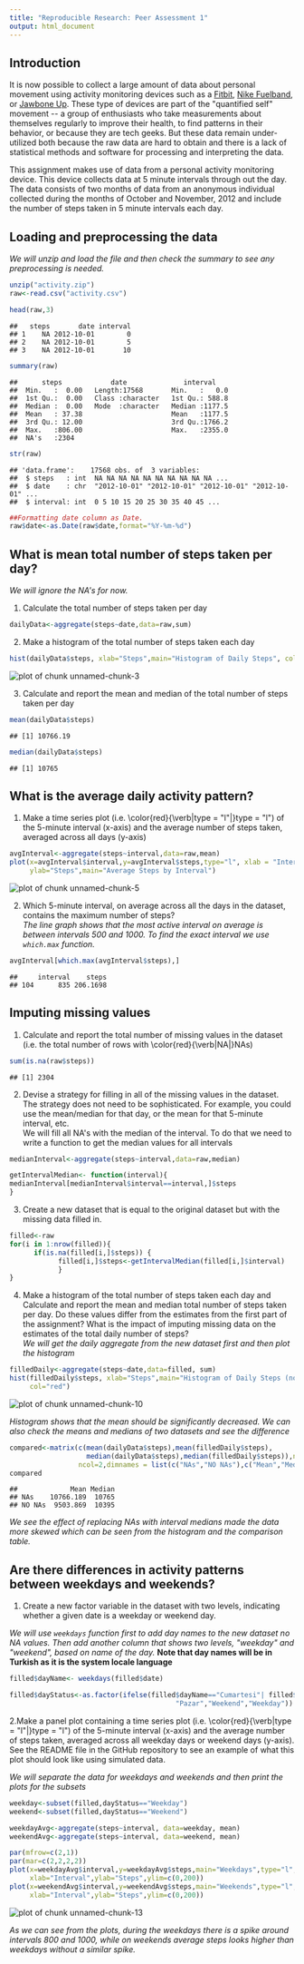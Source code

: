 ```yaml
---
title: "Reproducible Research: Peer Assessment 1"
output: html_document
---
```


## Introduction

It is now possible to collect a large amount of data about personal
movement using activity monitoring devices such as a
[Fitbit](http://www.fitbit.com), [Nike
Fuelband](http://www.nike.com/us/en_us/c/nikeplus-fuelband), or
[Jawbone Up](https://jawbone.com/up). These type of devices are part of
the "quantified self" movement -- a group of enthusiasts who take
measurements about themselves regularly to improve their health, to
find patterns in their behavior, or because they are tech geeks. But
these data remain under-utilized both because the raw data are hard to
obtain and there is a lack of statistical methods and software for
processing and interpreting the data.

This assignment makes use of data from a personal activity monitoring
device. This device collects data at 5 minute intervals through out the
day. The data consists of two months of data from an anonymous
individual collected during the months of October and November, 2012
and include the number of steps taken in 5 minute intervals each day.

## Loading and preprocessing the data

*We will unzip  and load the file and then check the summary to see any 
preprocessing is needed.*

```r
unzip("activity.zip")
raw<-read.csv("activity.csv")

head(raw,3)
```

```
##   steps       date interval
## 1    NA 2012-10-01        0
## 2    NA 2012-10-01        5
## 3    NA 2012-10-01       10
```

```r
summary(raw)
```

```
##      steps            date              interval     
##  Min.   :  0.00   Length:17568       Min.   :   0.0  
##  1st Qu.:  0.00   Class :character   1st Qu.: 588.8  
##  Median :  0.00   Mode  :character   Median :1177.5  
##  Mean   : 37.38                      Mean   :1177.5  
##  3rd Qu.: 12.00                      3rd Qu.:1766.2  
##  Max.   :806.00                      Max.   :2355.0  
##  NA's   :2304
```

```r
str(raw)
```

```
## 'data.frame':	17568 obs. of  3 variables:
##  $ steps   : int  NA NA NA NA NA NA NA NA NA NA ...
##  $ date    : chr  "2012-10-01" "2012-10-01" "2012-10-01" "2012-10-01" ...
##  $ interval: int  0 5 10 15 20 25 30 35 40 45 ...
```

```r
##Formatting date column as Date.
raw$date<-as.Date(raw$date,format="%Y-%m-%d")
```

## What is mean total number of steps taken per day?
*We will ignore the NA's for now.*

1. Calculate the total number of steps taken per day

```r
dailyData<-aggregate(steps~date,data=raw,sum)
```

2. Make a histogram of the total number of steps taken each day

```r
hist(dailyData$steps, xlab="Steps",main="Histogram of Daily Steps", col="red")
```

![plot of chunk unnamed-chunk-3](figure/unnamed-chunk-3-1.png)

3. Calculate and report the mean and median of the total number of steps taken 
per day

```r
mean(dailyData$steps)
```

```
## [1] 10766.19
```

```r
median(dailyData$steps)
```

```
## [1] 10765
```
## What is the average daily activity pattern?

1. Make a time series plot (i.e. \color{red}{\verb|type = "l"|}type = "l") 
of the 5-minute interval (x-axis) and the average number of steps taken, 
averaged across all days (y-axis)


```r
avgInterval<-aggregate(steps~interval,data=raw,mean)
plot(x=avgInterval$interval,y=avgInterval$steps,type="l", xlab = "Interval",
     ylab="Steps",main="Average Steps by Interval")
```

![plot of chunk unnamed-chunk-5](figure/unnamed-chunk-5-1.png)

2. Which 5-minute interval, on average across all the days in the dataset, 
contains the maximum number of steps?   
*The line graph shows that the most active interval on average is between 
intervals 500 and 1000. To find the exact interval we use ```which.max``` 
function.*


```r
avgInterval[which.max(avgInterval$steps),]
```

```
##     interval    steps
## 104      835 206.1698
```

## Imputing missing values
1. Calculate and report the total number of missing values in the dataset (i.e. 
the total number of rows with \color{red}{\verb|NA|}NAs)

```r
sum(is.na(raw$steps))
```

```
## [1] 2304
```

2. Devise a strategy for filling in all of the missing values in the dataset. 
The strategy does not need to be sophisticated. For example, you could use the 
mean/median for that day, or the mean for that 5-minute interval, etc.   
We will fill all NA's with the median of the interval. To do that we need to
write a function to get the median values for all intervals

```r
medianInterval<-aggregate(steps~interval,data=raw,median)

getIntervalMedian<- function(interval){
medianInterval[medianInterval$interval==interval,]$steps      
}
```

3. Create a new dataset that is equal to the original dataset but with the 
missing data filled in.


```r
filled<-raw
for(i in 1:nrow(filled)){
      if(is.na(filled[i,]$steps)) {
            filled[i,]$steps<-getIntervalMedian(filled[i,]$interval)     
            }
}
```

4. Make a histogram of the total number of steps taken each day and Calculate 
and report the mean and median total number of steps taken per day. Do these 
values differ from the estimates from the first part of the assignment? What is 
the impact of imputing missing data on the estimates of the total daily number 
of steps?   
*We will get the daily aggregate from the new dataset first and then plot the 
histogram*


```r
filledDaily<-aggregate(steps~date,data=filled, sum)
hist(filledDaily$steps, xlab="Steps",main="Histogram of Daily Steps (no NAs)", 
     col="red")
```

![plot of chunk unnamed-chunk-10](figure/unnamed-chunk-10-1.png)

*Histogram shows that the mean should be significantly decreased. We can also
check the means and medians of two datasets and see the difference*

```r
compared<-matrix(c(mean(dailyData$steps),mean(filledDaily$steps),
                   median(dailyData$steps),median(filledDaily$steps)),nrow=2, 
                 ncol=2,dimnames = list(c("NAs","NO NAs"),c("Mean","Median")))
compared
```

```
##             Mean Median
## NAs    10766.189  10765
## NO NAs  9503.869  10395
```
*We see the effect of replacing NAs with interval medians made the data more 
skewed which can be seen from the histogram and the comparison table.*

## Are there differences in activity patterns between weekdays and weekends?

1. Create a new factor variable in the dataset with two levels, indicating 
whether a given date is a weekday or weekend day.

*We will use ```weekdays``` function first to add day names to the new dataset
no NA values. Then add another column that shows two levels, "weekday" and 
"weekend", based on name of the day.*
**Note that day names will be in Turkish as it is the system locale language**

```r
filled$dayName<- weekdays(filled$date)

filled$dayStatus<-as.factor(ifelse(filled$dayName=="Cumartesi"| filled$dayName==
                                         "Pazar","Weekend","Weekday"))
```

2.Make a panel plot containing a time series plot 
(i.e. \color{red}{\verb|type = "l"|}type = "l") of the 5-minute interval 
(x-axis) and the average number of steps taken, averaged across all weekday days
or weekend days (y-axis). See the README file in the GitHub repository to see an
example of what this plot should look like using simulated data.

*We will separate the data for weekdays and weekends and then print the plots
for the subsets*


```r
weekday<-subset(filled,dayStatus=="Weekday")
weekend<-subset(filled,dayStatus=="Weekend")

weekdayAvg<-aggregate(steps~interval, data=weekday, mean)
weekendAvg<-aggregate(steps~interval, data=weekend, mean)

par(mfrow=c(2,1))
par(mar=c(2,2,2,2))
plot(x=weekdayAvg$interval,y=weekdayAvg$steps,main="Weekdays",type="l",
     xlab="Interval",ylab="Steps",ylim=c(0,200))
plot(x=weekendAvg$interval,y=weekendAvg$steps,main="Weekends",type="l",
     xlab="Interval",ylab="Steps",ylim=c(0,200))
```

![plot of chunk unnamed-chunk-13](figure/unnamed-chunk-13-1.png)

*As we can see from the plots, during the weekdays there is a spike around 
intervals 800 and 1000, while on weekends average steps looks higher than
weekdays without a similar spike.*
